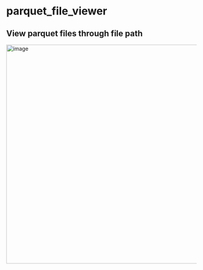 # parquet_file_viewer
## View parquet files through file path


<img width="580" alt="image" src="https://github.com/noorains/parquet_file_viewer/assets/142994595/05526304-9f07-4310-a367-d7b241b13227">
